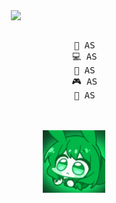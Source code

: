 <div align="center">
<img src="https://readme-typing-svg.demolab.com?font=Rajdhani&size=21&pause=1000&color=F7F7F7&width=435&separator=%3D&lines=print(%22Hello%2C+world%22)%3Dconsole.log(%22Hello%2C+world%22);%3D%3C%3Fphp+echo+%22Hello%2C+world%22;+%3F%3E%3Dputs+%22Hello%2C+world%22%3Decho+%22Hello%2C+world%22" width="70%" align="right" />
<br><br>
<pre>
    💼 AS
    💻 AS
    📖 AS
    🎮 AS
    🐾 AS
</pre>
<br><br>
<img src="https://github.com/eNanak/eNanak/blob/main/assets/cierre.gif" height="100" />
<br><br><br>
</div>
<!--
[![](https://img.shields.io/badge/linkedin-0a66c2)](http://linkedin.com/in/ingridrosselis)
[![](https://img.shields.io/badge/mastodon-6364ff)](https://tech.lgbt/@innng)
[![](https://img.shields.io/badge/osu!-ff66ab)](https://osu.ppy.sh/users/4606212)
[![](https://img.shields.io/badge/enka.network-69899c)](https://enka.network/u/Inng/1A4HU1/10000069/1985924/)
</div>


<!--
**eNanak/eNanak** is a ✨ _special_ ✨ repository because its `README.md` (this file) appears on your GitHub profile.

Here are some ideas to get you started:

- 🔭 I’m currently working on ...
- 🌱 I’m currently learning ...
- 👯 I’m looking to collaborate on ...
- 🤔 I’m looking for help with ...
- 💬 Ask me about ...
- 📫 How to reach me: ...
- 😄 Pronouns: ...
- ⚡ Fun fact: ...
-->
